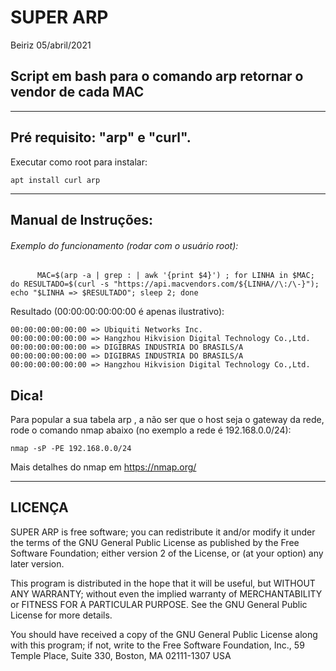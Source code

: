 # SUPER ARP

Beiriz 05/abril/2021

## Script em bash para o comando arp retornar o vendor de cada MAC

------------------------------------------------------------------------

## Pré requisito: "arp" e "curl".

Executar como root para instalar:

```
apt install curl arp
```

------------------------------------------------------------------------
## Manual de Instruções:

###### Exemplo do funcionamento (rodar com o usuário root):

```
      MAC=$(arp -a | grep : | awk '{print $4}') ; for LINHA in $MAC; do RESULTADO=$(curl -s "https://api.macvendors.com/${LINHA//\:/\-}"); echo "$LINHA => $RESULTADO"; sleep 2; done
```

Resultado (00:00:00:00:00:00 é apenas ilustrativo):

```
00:00:00:00:00:00 => Ubiquiti Networks Inc.
00:00:00:00:00:00 => Hangzhou Hikvision Digital Technology Co.,Ltd.
00:00:00:00:00:00 => DIGIBRAS INDUSTRIA DO BRASILS/A
00:00:00:00:00:00 => DIGIBRAS INDUSTRIA DO BRASILS/A
00:00:00:00:00:00 => Hangzhou Hikvision Digital Technology Co.,Ltd.
```
## Dica! ## 

Para popular a sua tabela arp , a não ser que o host seja o gateway da rede, rode o comando nmap abaixo (no exemplo a rede é 192.168.0.0/24):


```
nmap -sP -PE 192.168.0.0/24

```

Mais detalhes do nmap em https://nmap.org/

------------------------------------------------------------------------
## LICENÇA

SUPER ARP is free software; you can redistribute it and/or modify
it under the terms of the GNU General Public License as published by
the Free Software Foundation; either version 2 of the License, or
(at your option) any later version.

This program is distributed in the hope that it will be useful,
but WITHOUT ANY WARRANTY; without even the implied warranty of
MERCHANTABILITY or FITNESS FOR A PARTICULAR PURPOSE.  See the
GNU General Public License for more details.

You should have received a copy of the GNU General Public License
along with this program; if not, write to the Free Software
Foundation, Inc., 59 Temple Place, Suite 330, Boston, MA  02111-1307  USA
